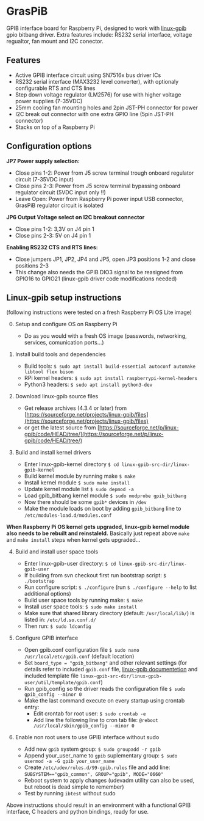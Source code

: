 # GrasPiB
GPIB interface board for Raspberry Pi, designed to work with [linux-gpib](https://linux-gpib.sourceforge.io/) gpio bitbang driver. Extra features include: RS232 serial interface, voltage regualtor, fan mount and I2C conector.

## Features
* Active GPIB interface circuit using SN7516x bus driver ICs
* RS232 serial interface (MAX3232 level converter), with optionaly configurable RTS and CTS lines
* Step down voltage regulator (LM2576) for use with higher voltage power supplies (7-35VDC)
* 25mm cooling fan mounting holes and 2pin JST-PH connector for power
* I2C break out connector with one extra GPIO line (5pin JST-PH connector)
* Stacks on top of a Raspberry Pi

## Configuration options

**JP7 Power supply selection:**

* Close pins 1-2: Power from J5 screw terminal trough onboard regulator circuit (7-35VDC input)
* Close pins 2-3: Power from J5 screw terminal bypassing onboard regulator circuit (5VDC input only !!)
* Leave Open: Power from Raspberry Pi power input USB connector, GrasPiB regulator circuit is isolated

**JP6 Output Voltage select on I2C breakout connector**

* Close pins 1-2: 3,3V on J4 pin 1
* Close pins 2-3: 5V on J4 pin 1

**Enabling RS232 CTS and RTS lines:**

* Close jumpers JP1, JP2, JP4 and JP5, open JP3 positions 1-2 and close positions 2-3
* This change also needs the GPIB DIO3 signal to be reasigned from GPIO16 to GPIO21 (linux-gpib driver code modifications needed)

## Linux-gpib setup instructions

(following instructions were tested on a fresh Raspberry Pi OS Lite image)

0. Setup and configure OS on Raspberry Pi
    * Do as you would with a fresh OS image (passwords, networking, services, comunication ports...)

1. Install build tools and dependencies
    * Build tools: `$ sudo apt install build-essential autoconf automake libtool flex bison`
    * RPi kernel headers: `$ sudo apt install raspberrypi-kernel-headers`
    * Python3 headers: `$ sudo apt install python3-dev`

2. Download linux-gpib source files
    * Get release archives (4.3.4 or later) from [https://sourceforge.net/projects/linux-gpib/files](https://sourceforge.net/projects/linux-gpib/files)
    * or get the latest source from [https://sourceforge.net/p/linux-gpib/code/HEAD/tree/](https://sourceforge.net/p/linux-gpib/code/HEAD/tree/)

3. Build and install kernel drivers
    * Enter linux-gpib-kernel directory `$ cd linux-gpib-src-dir/linux-gpib-kernel`
    * Build kernel module by running make `$ make`
    * Install kernel module `$ sudo make install`
    * Update kernel module list `$ sudo depmod -a`
    * Load gpib_bitbang kernel module `$ sudo modprobe gpib_bitbang`
    * Now there should be some `gpib*` devices in `/dev`
    * Make the module loads on boot by adding `gpib_bitbang` line to `/etc/modules-load.d/modules.conf`

**When Raspberry Pi OS kernel gets upgraded, linux-gpib kernel module also needs to be rebuilt and reinstaleld.**
Basically just repeat above `make` and `make install` steps when kernel gets upgraded...

4. Build and install user space tools
    * Enter linux-gpib-user directory: `$ cd linux-gpib-src-dir/linux-gpib-user`
    * If building from svn checkout first run bootstrap script: `$ ./bootstrap`
    * Run configure script: `$ ./configure` (run `$ ./configure --help` to list additional options)
    * Build user space tools by running make: `$ make`
    * Install user space tools: `$ sudo make install`
    * Make sure that shared library directory (default: `/usr/local/lib/`) is listed in: `/etc/ld.so.conf.d/`
    * Then run: `$ sudo ldconfig`

5. Configure GPIB interface
    * Open gpib.conf configuration file `$ sudo nano /usr/local/etc/gpib.conf` (default location)
    * Set `board_type = "gpib_bitbang"` and other relevant settings (for details refer to included `gpib.conf` file, [linux-gpib documentetion](https://linux-gpib.sourceforge.io/doc_html/configuration-gpib-conf.html) and included template file `linux-gpib-src-dir/linux-gpib-user/util/template/gpib.conf`)
    * Run gpib_config so the driver reads the configuration file `$ sudo gpib_config --minor 0`
    * Make the last command execute on every startup using crontab entry:
        - Edit crontab for root user: `$ sudo crontab -e`
        - Add line the following line to cron tab file: `@reboot /usr/local/sbin/gpib_config --minor 0`

6. Enable non root users to use GPIB interface without sudo
    - Add new `gpib` system group: `$ sudo groupadd -r gpib`
    - Append your_user_name to `gpib` suplementary group: `$ sudo usermod -a -G gpib your_user_name`
    - Create `/etc/udev/rules.d/99-gpib.rules` file and add line: `SUBSYSTEM=="gpib_common", GROUP="gpib", MODE="0660"`
    - Reboot system to apply changes (udevadm utility can also be used, but reboot is dead simple to remember)
    - Test by running `ibtest` without sudo

Above instructions should result in an environment with a functional GPIB interface, C headers and python bindings, ready for use.
